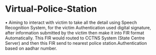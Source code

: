 # Virtual-Police-Station
• Aiming to interact with victim to take all the detail using Speech Recognition System, for the victim        Authentication used digital signature, after information submitted by the victim then make it into FIR format Automatically. This FIR would routed to CCTNS System (State Centre Server) and then this FIR send to nearest police  station.Authentication based on aadhar number. 
